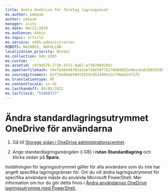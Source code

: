 ```yaml
---
title: Ändra OneDrive för företag lagringskvot
ms.author: pebaum
author: pebaum
manager: scotv
ms.date: 04/21/2020
ms.audience: Admin
ms.topic: article
ms.service: o365-administration
ROBOTS: NOINDEX, NOFOLLOW
localization_priority: Normal
ms.collection: Adm_O365
ms.custom: ''
ms.assetid: c8f0d578-272b-41f2-8a67-af363969203c
ms.openlocfilehash: 59e7b484d8783a5ab710e50f7b27d48d852e4bac6ab208355005671621461ce4
ms.sourcegitcommit: b5f7da89a650d2915dc652449623c78be6247175
ms.translationtype: MT
ms.contentlocale: sv-SE
ms.lasthandoff: 08/05/2021
ms.locfileid: "53968727"
---
```

# <a name="change-the-default-onedrive-storage-space-for-your-users"></a>Ändra standardlagringsutrymmet OneDrive för användarna

1. Gå till [Storage sidan i OneDrive administrationscentret](https://admin.onedrive.com/?v=StorageSettings).
    
2. Ange standardlagringsmängden (i GB) i **rutan Standardlagring** och klicka sedan på **Spara.**
    
Inställningen för lagringsutrymmet gäller för alla användare som du inte har angett specifika lagringsgränser för. Om du vill ändra lagringsutrymmet för specifika användare måste du använda Microsoft PowerShell. Mer information om hur du gör detta finns i [Ändra användarnas OneDrive lagringsutrymme med PowerShell.](https://go.microsoft.com/fwlink/?linkid=866402)
  

